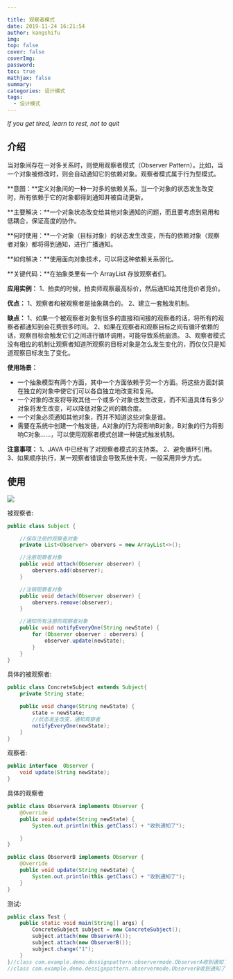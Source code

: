 ```yaml
---

title: 观察者模式
date: 2019-11-24 16:21:54
author: kangshifu
img: 
top: false
cover: false
coverImg: 
password: 
toc: true
mathjax: false
summary: 
categories: 设计模式
tags:
  - 设计模式
---
```


*If you get tired, learn to rest, not to quit*
<!--more-->  





## 介绍

当对象间存在一对多关系时，则使用观察者模式（Observer Pattern）。比如，当一个对象被修改时，则会自动通知它的依赖对象。观察者模式属于行为型模式。

**意图：**定义对象间的一种一对多的依赖关系，当一个对象的状态发生改变时，所有依赖于它的对象都得到通知并被自动更新。

**主要解决：**一个对象状态改变给其他对象通知的问题，而且要考虑到易用和低耦合，保证高度的协作。

**何时使用：**一个对象（目标对象）的状态发生改变，所有的依赖对象（观察者对象）都将得到通知，进行广播通知。

**如何解决：**使用面向对象技术，可以将这种依赖关系弱化。

**关键代码：**在抽象类里有一个 ArrayList 存放观察者们。

**应用实例：** 1、拍卖的时候，拍卖师观察最高标价，然后通知给其他竞价者竞价。 

**优点：** 1、观察者和被观察者是抽象耦合的。 2、建立一套触发机制。

**缺点：** 1、如果一个被观察者对象有很多的直接和间接的观察者的话，将所有的观察者都通知到会花费很多时间。 2、如果在观察者和观察目标之间有循环依赖的话，观察目标会触发它们之间进行循环调用，可能导致系统崩溃。 3、观察者模式没有相应的机制让观察者知道所观察的目标对象是怎么发生变化的，而仅仅只是知道观察目标发生了变化。

**使用场景：**

- 一个抽象模型有两个方面，其中一个方面依赖于另一个方面。将这些方面封装在独立的对象中使它们可以各自独立地改变和复用。
- 一个对象的改变将导致其他一个或多个对象也发生改变，而不知道具体有多少对象将发生改变，可以降低对象之间的耦合度。
- 一个对象必须通知其他对象，而并不知道这些对象是谁。
- 需要在系统中创建一个触发链，A对象的行为将影响B对象，B对象的行为将影响C对象……，可以使用观察者模式创建一种链式触发机制。

**注意事项：** 1、JAVA 中已经有了对观察者模式的支持类。 2、避免循环引用。 3、如果顺序执行，某一观察者错误会导致系统卡壳，一般采用异步方式。

## 使用



![](https://blog-1257031229.cos.ap-shanghai.myqcloud.com/%E8%AE%BE%E8%AE%A1%E6%A8%A1%E5%BC%8F/%E8%A7%82%E5%AF%9F%E8%80%85%E6%A8%A1%E5%BC%8F.png)

被观察者:

```java
public class Subject {

    //保存注册的观察者对象
    private List<Observer> obervers = new ArrayList<>();

    //注册观察者对象
    public void attach(Observer observer) {
        obervers.add(observer);
    }

    //注销观察者对象
    public void detach(Observer observer) {
        obervers.remove(observer);
    }

    //通知所有注册的观察者对象
    public void notifyEveryOne(String newState) {
        for (Observer observer : obervers) {
            observer.update(newState);
        }
    }
}

```



具体的被观察者:

```java
public class ConcreteSubject extends Subject{
    private String state;

    public void change(String newState) {
        state = newState;
        //状态发生改变，通知观察者
        notifyEveryOne(newState);
    }
}
```



观察者:

```java
public interface  Observer {
    void update(String newState);
}
```



具体的观察者

```java
public class ObserverA implements Observer {
    @Override
    public void update(String newState) {
        System.out.println(this.getClass() + "收到通知了");

    }
}
```

```java
public class ObserverB implements Observer {
    @Override
    public void update(String newState) {
        System.out.println(this.getClass() + "收到通知了");
    }
}
```



测试:

```java
public class Test {
    public static void main(String[] args) {
        ConcreteSubject subject = new ConcreteSubject();
        subject.attach(new ObserverA());
        subject.attach(new ObserverB());
        subject.change("1");
    }
}//class com.example.demo.dessignpattern.observermode.ObserverA收到通知了
//class com.example.demo.dessignpattern.observermode.ObserverB收到通知了
```



